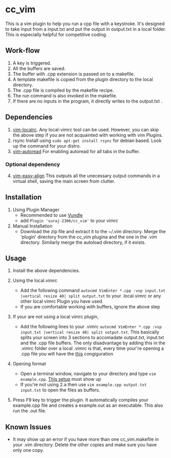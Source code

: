 # cc_vim
This is a vim plugin to help you run a cpp file with a keystroke. It's designed to take input from a input.txt and put the output in output.txt in a local folder.
This is especially helpful for competitive coding.

## Work-flow
1. A key is triggered.
2. All the buffers are saved.
3. The buffer with .cpp extension is passed on to a makefile.
4. A template makefile is copied from the plugin directory to the local directory.
5. The .cpp file is compiled by the makefile recipe.
6. The run command is also invoked in the makefile.
7. If there are no inputs in the program, it directly writes to the output.txt . 

## Dependencies
1. [vim-localrc](https://github.com/thinca/vim-localrc).
   Any local-vimrc tool can be used. However, you can skip the above step if you are not acquainted with working with vim Plugins.
2. rsync
   Install using `sudo apt-get install rsync` for debian based. Look up the command for your distro.
3. [vim-autoread](https://github.com/djoshea/vim-autoread)
   For enabling autoread for all tabs in the buffer.

### Optional dependency
4. [vim-easy-align](https://github.com/fcpg/vim-altscreen)
   This outputs all the unecessary output commands in a virtual shell, saving the main screen from clutter.

## Installation
1. Using Plugin Manager
   - Recommended to use [Vundle](https://github.com/VundleVim/Vundle.vim)
   - add `Plugin 'suraj-2306/cc_vim'` to your vimrc
2. Manual Installation
   - Download the zip file and extract it to the ~/.vim directory. Merge the 'plugin' directory from the cc_vim plugina and the one in the .vim directory. Similarly merge the autoload directory, if it exists. 
## Usage
1. Install the above dependencies.

2. Using the local.vimrc
   - Add the following command `autocmd VimEnter *.cpp :vsp input.txt |vertical resize 40| split output.txt` to your .local.vimrc or any other local vimrc Plugin you have used.
   - If you are comfortable working with buffers, ignore the above step
3. If your are not using a local vimrc plugin,
   - Add the following lines to your .vimrc `autocmd VimEnter *.cpp :vsp input.txt |vertical resize 40| split output.txt`. This basically splits your screen into 3 sections to accomadate output.txt, input.txt and the .cpp file buffers. The only disadvantage by adding this in the .vimrc folder over a local .vimrc is that, every time your're opening a .cpp file you will have the [this](Preview.jpg) congiguration


4. Opening format
   - Open a terminal window, navigate to your directory and type `vim example.cpp`. [This setup](Preview.jpg) must show up
   - If you're not using 2.a then use `vim example.cpp output.txt input.txt` to open the files as buffers.
  
5. Press F9 key to trigger the plugin. It automatically compiles your example.cpp file and creates a example.out as an executable. This also run the .out file.

## Known Issues
   - It may show up an error if you have more than one cc_vim.makefile in your .vim directory. Delete the other copies and make sure you have only one copy.
 
